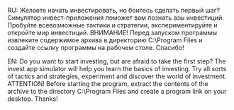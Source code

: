 RU: Желаете начать инвестировать, но боитесь сделать первый шаг? Симулятор инвест-приложения поможет вам познать азы инвестиций. Пробуйте всевозможные тактики и стратегии, экспериментируйте и откройте мир инвестиций.
ВНИМАНИЕ! Перед запуском программы извлеките содержимое архива в директорию C:\Program Files и создайте ссылку программы на рабочем столе. Спасибо!

EN: Do you want to start investing, but are afraid to take the first step? The invest app simulator will help you learn the basics of investing. Try all sorts of tactics and strategies, experiment and discover the world of investment.
ATTENTION! Before starting the program, extract the contents of the archive to the directory C:\Program Files and create a program link on your desktop. Thanks!
